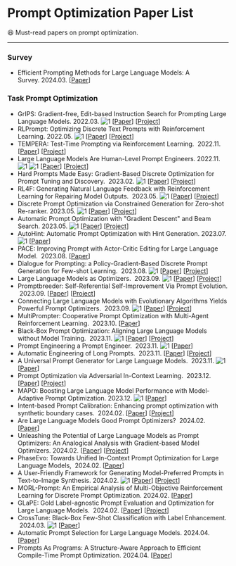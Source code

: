 # Prompt Optimization Paper List 

:satisfied: Must-read papers on prompt optimization.


-----------
### Survey
-  Efficient Prompting Methods for Large Language Models: A Survey. 2024.03. [[Paper](https://arxiv.org/abs/2404.01077)] 

### Task Prompt Optimization
-  GrIPS: Gradient-free, Edit-based Instruction Search for Prompting Large Language Models. 2022.03. ![1](https://img.shields.io/badge/EACL_2023-blue) [[Paper](https://arxiv.org/abs/2203.07281)] [[Project](https://github.com/archiki/GrIPS)]
-  RLPrompt: Optimizing Discrete Text Prompts with Reinforcement Learning. 2022.05. ![1](https://img.shields.io/badge/EMNLP_2022-blue) [[Paper](https://arxiv.org/abs/2205.12548)] [[Project](https://github.com/mingkaid/rl-prompt)]
-  TEMPERA: Test-Time Prompting via Reinforcement Learning.  2022.11. [[Paper](https://arxiv.org/abs/2211.11890)] [[Project](https://github.com/tianjunz/TEMPERA)]
-  Large Language Models Are Human-Level Prompt Engineers. 2022.11. ![1](https://img.shields.io/badge/APE-red) ![1](https://img.shields.io/badge/ICLR_2023-blue) [[Paper](https://arxiv.org/abs/2211.01910)] [[Project](https://github.com/keirp/automatic_prompt_engineer)] 
-   Hard Prompts Made Easy: Gradient-Based Discrete Optimization for Prompt Tuning and Discovery.  2023.02. ![1](https://img.shields.io/badge/NeurIPS_2023-blue) [[Paper](https://arxiv.org/abs/2302.03668)] [[Project](https://github.com/YuxinWenRick/hard-prompts-made-easy)]
-  RL4F: Generating Natural Language Feedback with Reinforcement Learning for Repairing Model Outputs.  2023.05. ![1](https://img.shields.io/badge/ACL_2023-blue) [[Paper](https://arxiv.org/abs/2305.08844)] [[Project](https://github.com/feyzaakyurek/rl4f)]
-  Discrete Prompt Optimization via Constrained Generation for Zero-shot Re-ranker. 2023.05. ![1](https://img.shields.io/badge/ACL_2023-blue) [[Paper](https://arxiv.org/abs/2305.13729)] [[Project](https://github.com/zomss/Co-Prompt)]
-  Automatic Prompt Optimization with "Gradient Descent" and Beam Search. 2023.05. ![1](https://img.shields.io/badge/EMNLP_2023-blue) [[Paper](https://arxiv.org/abs/2305.03495)] [[Project](https://github.com/microsoft/LMOps/tree/main/prompt_optimization)]
-  AutoHint: Automatic Prompt Optimization with Hint Generation. 2023.07. ![1](https://img.shields.io/badge/KDD_2023-blue) [[Paper](https://arxiv.org/abs/2307.07415)] 
-  PACE: Improving Prompt with Actor-Critic Editing for Large Language Model.  2023.08. [[Paper](https://arxiv.org/abs/2308.10088)]
-  Dialogue for Prompting: a Policy-Gradient-Based Discrete Prompt Generation for Few-shot Learning.  2023.08. ![1](https://img.shields.io/badge/AAAI_2024-blue) [[Paper](https://arxiv.org/abs/2308.07272)] [[Project](https://github.com/czx-li/DP2O)]
-  Large Language Models as Optimizers.  2023.09. ![1](https://img.shields.io/badge/OPRO-red) [[Paper](https://arxiv.org/abs/2309.03409)] [[Project](https://github.com/google-deepmind/opro)]
-  Promptbreeder: Self-Referential Self-Improvement Via Prompt Evolution.  2023.09. [[Paper](https://arxiv.org/abs/2309.16797)] [[Project](https://github.com/google-deepmind/opro)]
-  Connecting Large Language Models with Evolutionary Algorithms Yields Powerful Prompt Optimizers.  2023.09. ![1](https://img.shields.io/badge/ICLR_2024-blue) [[Paper](https://arxiv.org/abs/2309.08532)] [[Project](https://github.com/beeevita/EvoPrompt)]
-  MultiPrompter: Cooperative Prompt Optimization with Multi-Agent Reinforcement Learning.  2023.10. [[Paper](https://arxiv.org/abs/2310.16730)] 
-  Black-Box Prompt Optimization: Aligning Large Language Models without Model Training.  2023.11.  ![1](https://img.shields.io/badge/BPO-red)  [[Paper](https://arxiv.org/abs/2311.04155)] [[Project](https://github.com/thu-coai/BPO)] 
-  Prompt Engineering a Prompt Engineer.  2023.11. ![1](https://img.shields.io/badge/PE2-red "1") [[Paper](https://arxiv.org/abs/2311.05661)]
-  Automatic Engineering of Long Prompts.  2023.11. [[Paper](https://arxiv.org/abs/2311.10117)] [[Project](https://github.com/microsoft/LMOps/tree/main/prompt_optimization)]
-  A Universal Prompt Generator for Large Language Models.  2023.11. ![1](https://img.shields.io/badge/NeurIPS_2023-blue) [[Paper](https://openreview.net/forum?id=HAqPAqztEU)] 
-  Prompt Optimization via Adversarial In-Context Learning.  2023.12. [[Paper](https://arxiv.org/abs/2312.02614)] [[Project](https://github.com/zhaoyiran924/Adv-In-Context-Learning)]
-  MAPO: Boosting Large Language Model Performance with Model-Adaptive Prompt Optimization. 2023.12.  ![1](https://img.shields.io/badge/EMNLP_2023-blue)  [[Paper](https://aclanthology.org/2023.findings-emnlp.215/)]
-  Intent-based Prompt Calibration: Enhancing prompt optimization with synthetic boundary cases.  2024.02. [[Paper](https://arxiv.org/abs/2402.03099)] [[Project](https://github.com/Eladlev/AutoPrompt)]
-  Are Large Language Models Good Prompt Optimizers?  2024.02. [[Paper](https://arxiv.org/abs/2402.02101)]
-  Unleashing the Potential of Large Language Models as Prompt Optimizers: An Analogical Analysis with Gradient-based Model Optimizers. 2024.02. [[Paper](https://arxiv.org/abs/2402.17564)] [[Project](https://github.com/RUCAIBox/GPO)]
-  PhaseEvo: Towards Unified In-Context Prompt Optimization for Large Language Models,  2024.02. [[Paper](https://arxiv.org/abs/2402.11347)]
-  A User-Friendly Framework for Generating Model-Preferred Prompts in Text-to-Image Synthesis. 2024.02. ![1](https://img.shields.io/badge/AAAI_2024-blue) [[Paper](https://arxiv.org/abs/2402.12760)] [[Project](https://github.com/Naylenv/UF-FGTG)]
-  MORL-Prompt: An Empirical Analysis of Multi-Objective Reinforcement Learning for Discrete Prompt Optimization. 2024.02. [[Paper](https://arxiv.org/abs/2402.11711)]
-  GLaPE: Gold Label-agnostic Prompt Evaluation and Optimization for Large Language Models.  2024.02. [[Paper](https://arxiv.org/abs/2402.02408)] [[Project](https://github.com/thunderous77/GLaPE)]
-  CrossTune: Black-Box Few-Shot Classification with Label Enhancement.  2024.03. ![1](https://img.shields.io/badge/COLING_2024-blue) [[Paper](https://arxiv.org/abs/2403.12468)]
-  Automatic Prompt Selection for Large Language Models. 2024.04. [[Paper](https://arxiv.org/abs/2404.02717)]
-  Prompts As Programs: A Structure-Aware Approach to Efficient Compile-Time Prompt Optimization. 2024.04. [[Paper](https://arxiv.org/abs/2404.02319)]

